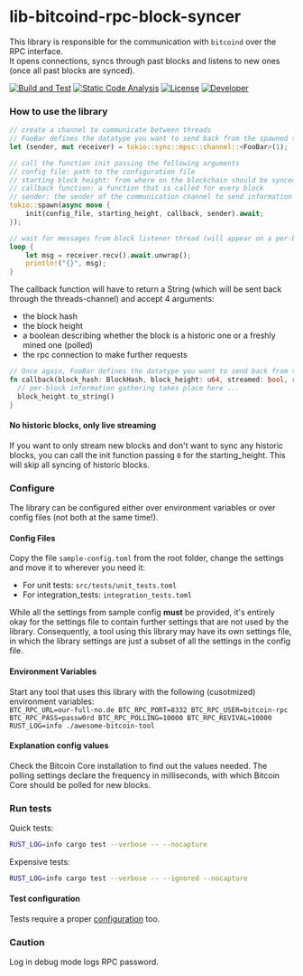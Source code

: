 # lib-bitcoind-rpc-block-syncer
This library is responsible for the communication with `bitcoind` over the RPC interface.  
It opens connections, syncs through past blocks and listens to new ones (once all past blocks are synced).

[![Build and Test](https://github.com/BitRAW/lib-bitcoind-rpc-block-syncer/actions/workflows/build.yml/badge.svg)](https://github.com/BitRAW/lib-bitcoind-rpc-block-syncer/actions/workflows/build.yml)
[![Static Code Analysis](https://github.com/BitRAW/lib-bitcoind-rpc-block-syncer/actions/workflows/code-analysis.yml/badge.svg)](https://github.com/BitRAW/lib-bitcoind-rpc-block-syncer/actions/workflows/code-analysis.yml)
[![License](https://img.shields.io/github/license/BitRAW/lib-bitcoind-rpc-block-syncer)](https://github.com/BitRAW/lib-bitcoind-rpc-block-syncer/blob/master/LICENSE)
[![Developer](https://img.shields.io/badge/Developer-BitRAW-41819A)](https://bitraw.io)

### How to use the library
```rust
// create a channel to communicate between threads
// FooBar defines the datatype you want to send back from the spawned thread (rustc may be able to derive this)
let (sender, mut receiver) = tokio::sync::mpsc::channel::<FooBar>(1);

// call the function init passing the following arguments
// config file: path to the configuration file 
// starting block height: from where on the blockchain should be synced
// callback function: a function that is called for every block
// sender: the sender of the communication channel to send information back from the spawned thread
tokio::spawn(async move {
    init(config_file, starting_height, callback, sender).await;
});

// wait for messages from block listener thread (will appear on a per-block basis)
loop {
    let msg = receiver.recv().await.unwrap();
    println!("{}", msg);
}
```

The callback function will have to return a String (which will be sent back through the threads-channel) and accept 4 arguments:
 - the block hash
 - the block height
 - a boolean describing whether the block is a historic one or a freshly mined one (polled)
 - the rpc connection to make further requests

```rust
// Once again, FooBar defines the datatype you want to send back from the spawned thread
fn callback(block_hash: BlockHash, block_height: u64, streamed: bool, rpc: Arc<Client>) -> FooBar {
  // per-block information gathering takes place here ...  
  block_height.to_string()
}
```

#### No historic blocks, only live streaming
If you want to only stream new blocks and don't want to sync any historic blocks, you can call the init function passing `0` for the starting_height.
This will skip all syncing of historic blocks.

### Configure
The library can be configured either over environment variables or over config files (not both at the same time!).

#### Config Files
Copy the file `sample-config.toml` from the root folder, change the settings and move it to wherever you need it:
 - For unit tests: `src/tests/unit_tests.toml`
 - For integration_tests: `integration_tests.toml`

While all the settings from sample config **must** be provided, it's entirely okay for the settings file to contain further settings that are not used by the library.
Consequently, a tool using this library may have its own settings file, in which the library settings are just a subset of all the settings in the config file.

#### Environment Variables
Start any tool that uses this library with the following (cusotmized) environment variables:  
`BTC_RPC_URL=our-full-no.de BTC_RPC_PORT=8332 BTC_RPC_USER=bitcoin-rpc BTC_RPC_PASS=passw0rd BTC_RPC_POLLING=10000 BTC_RPC_REVIVAL=10000 RUST_LOG=info ./awesome-bitcoin-tool`

#### Explanation config values
Check the Bitcoin Core installation to find out the values needed.
The polling settings declare the frequency in milliseconds, with which Bitcoin Core should be polled for new blocks.

### Run tests
Quick tests:
```sh
RUST_LOG=info cargo test --verbose -- --nocapture
```
Expensive tests:
```sh
RUST_LOG=info cargo test --verbose -- --ignored --nocapture
```

#### Test configuration
Tests require a proper [configuration](#configure) too.

### Caution
Log in debug mode logs RPC password.
